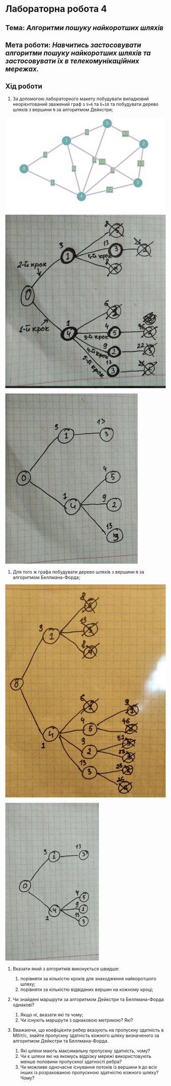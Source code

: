 # Лабораторна робота 4
## Тема: _Алгоритми пошуку найкоротших шляхів_
## Мета роботи: _Навчитись застосовувати алгоритми пошуку найкоротших шляхів та застосовувати їх в телекомунікаційних мережах._

## Хід роботи

1. За допомогою лабораторного макету побудувати випадковий неорієнтований зважений граф з `V=6` та `E=10` та побудувати дерево шляхів з вершини `N` за алгоритмом Дейкстри;

![граф](https://github.com/osyka-oleksandr/osyka_lab_totk_2021/blob/main/lab-4/1.png)

![дейкстр](https://github.com/osyka-oleksandr/osyka_lab_totk_2021/blob/main/lab-4/%D0%B4%D0%B5%D0%B9%D0%BA%D1%81%D1%82%D1%80.png)

![дейкстр](https://github.com/osyka-oleksandr/osyka_lab_totk_2021/blob/main/lab-4/%D0%B4%D0%B5%D0%B9.png)

1. Для того ж графа побудувати дерево шляхів з вершини `N` за алгоритмом Беллмана-Форда;

![белфлойд](https://github.com/osyka-oleksandr/osyka_lab_totk_2021/blob/main/lab-4/%D0%B1%D0%B5%D0%BB%D1%84%D0%BB%D0%BE%D0%B9%D0%B4.png)

![белфлойд](https://github.com/osyka-oleksandr/osyka_lab_totk_2021/blob/main/lab-4/%D0%B1%D1%84.png)

1. Вказати який з алгоритмів виконується швидше:
    1. порівняти за кількістю кроків для знаходження найкоротшого шляху;
    1. порівняти за кількістю відвіданих вершин на кожному кроці;

1. Чи знайдені маршрути за алгоритмом Дейкстри та Беллмана-Форда однакові?
    1. Якщо ні, вказати які та чому;
    1. Чи існують маршрути з однаковою метрикою? Які?

1. Вважаючи, що коефіцієнти ребер вказують на пропускну здатність в Мбіт/с, знайти пропускну здатність кожного шляху визначеного за алгоритмом Дейкстри та Беллмана-Форда.
	1. Які шляхи мають максимальну пропускну здатність, чому?
	1. Чи є шляхи які на якомусь відрізку мережі використовують менше половини пропускної здатності ребра?
	1. Чи можливе одночасне існування потоків із вершини `N` до всіх інших із розрахованою пропускною здатністю кожного шляху? Чому?
